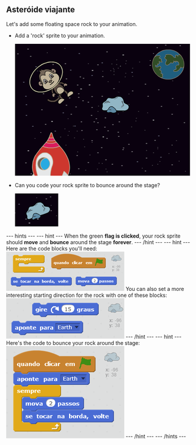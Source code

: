 ## Asteróide viajante

Let's add some floating space rock to your animation.

+ Add a 'rock' sprite to your animation.
    
    ![Adding a rock sprite](images/space-rock-sprite.png)

+ Can you code your rock sprite to bounce around the stage?
    
    ![Testing a bouncing rock](images/space-bounce-test.png)

\--- hints \--- \--- hint \--- When the green **flag is clicked**, your rock sprite should **move** and **bounce** around the stage **forever**. \--- /hint \--- \--- hint \--- Here are the code blocks you'll need: ![Blocks for a bouncing rock](images/space-bounce-blocks.png) You can also set a more interesting starting direction for the rock with one of these blocks: ![Setting the rock's initial position](images/space-initial-position.png) \--- /hint \--- \--- hint \--- Here's the code to bounce your rock around the stage: ![Code for a bouncing rock](images/space-bounce-code.png) \--- /hint \--- \--- /hints \---
